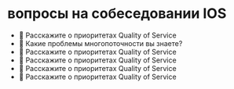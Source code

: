 # вопросы на собеседовании IOS

- 🔖 Расскажите о приоритетах Quality of Service
- 🔖 Какие проблемы многопоточности вы знаете?
- 🔖 Расскажите о приоритетах Quality of Service
- 🔖 Расскажите о приоритетах Quality of Service
- 🔖 Расскажите о приоритетах Quality of Service
- 🔖 Расскажите о приоритетах Quality of Service
